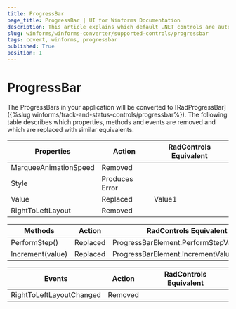 ```yaml
---
title: ProgressBar
page_title: ProgressBar | UI for Winforms Documentation
description: This article explains which default .NET controls are automatically converted.
slug: winforms/winforms-converter/supported-controls/progressbar
tags: covert, winforms, progressbar
published: True
position: 1
---
```


# ProgressBar

The ProgressBars in your application will be converted to [RadProgressBar]({%slug winforms/track-and-status-controls/progressbar%}). The following table describes which properties, methods and events are removed and which are replaced with similar equivalents.

|Properties|Action|RadControls Equivalent|
|---|---|---|
|MarqueeAnimationSpeed|Removed|   |
|Style |Produces Error|   |
|Value|Replaced|Value1|
|RightToLeftLayout|Removed|   |

|Methods|Action|RadControls Equivalent|
|---|---|---|
|PerformStep()|Replaced|ProgressBarElement.PerformStepValue1()|
|Increment(value)|Replaced|ProgressBarElement.IncrementValue1(value)|

|Events|Action|RadControls Equivalent|
|---|---|---|
|RightToLeftLayoutChanged|Removed|   |
